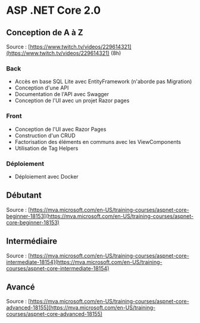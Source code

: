 # ASP .NET Core 2.0

## Conception de A à Z

Source : [https://www.twitch.tv/videos/229614321](https://www.twitch.tv/videos/229614321) \(8h\)

### Back

* Accès en base SQL Lite avec EntityFramework \(n'aborde pas Migration\)
* Conception d'une API
* Documentation de l'API avec Swagger
* Conception de l'UI avec un projet Razor pages

### Front

* Conception de l'UI avec Razor Pages
* Construction d'un CRUD
* Factorisation des éléments en communs avec les ViewComponents
* Utilisation de Tag Helpers

### Déploiement

* Déploiement avec Docker

## Débutant

Source : [https://mva.microsoft.com/en-US/training-courses/aspnet-core-beginner-18153](https://mva.microsoft.com/en-US/training-courses/aspnet-core-beginner-18153)

## Intermédiaire 

Source : [https://mva.microsoft.com/en-US/training-courses/aspnet-core-intermediate-18154](https://mva.microsoft.com/en-US/training-courses/aspnet-core-intermediate-18154)

## Avancé

Source : [https://mva.microsoft.com/en-US/training-courses/aspnet-core-advanced-18155](https://mva.microsoft.com/en-US/training-courses/aspnet-core-advanced-18155)

